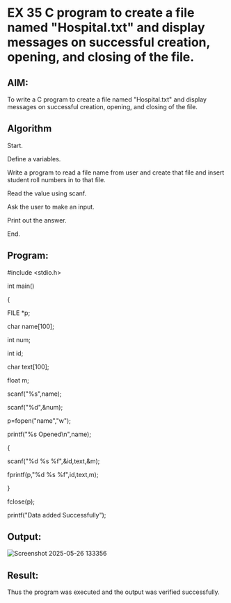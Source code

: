 # EX 35 C program to create a file named "Hospital.txt" and display messages on successful creation, opening, and closing of the file.

## AIM:

To write a C program to create a file named "Hospital.txt" and display messages on successful creation, opening, and closing of the file.

## Algorithm

Start.

Define a variables.

Write a program to read a file name from user and create that file and insert student roll numbers in to that file.

Read the value using scanf.

Ask the user to make an input.

Print out the answer.

End.

## Program:

#include <stdio.h> 

int main()

{

FILE *p;

char name[100]; 

int num;

int id;

char text[100]; 

float m; 

scanf("%s",name);

scanf("%d",&num);

p=fopen("name","w"); 

printf("%s Opened\n",name);

{

scanf("%d %s %f",&id,text,&m); 

fprintf(p,"%d %s %f",id,text,m);

}

fclose(p);


printf("Data added Successfully");


## Output:

![Screenshot 2025-05-26 133356](https://github.com/user-attachments/assets/0366213a-9f39-4156-934e-a49959d86f89)


## Result:

Thus the program was executed and the output was verified successfully.

